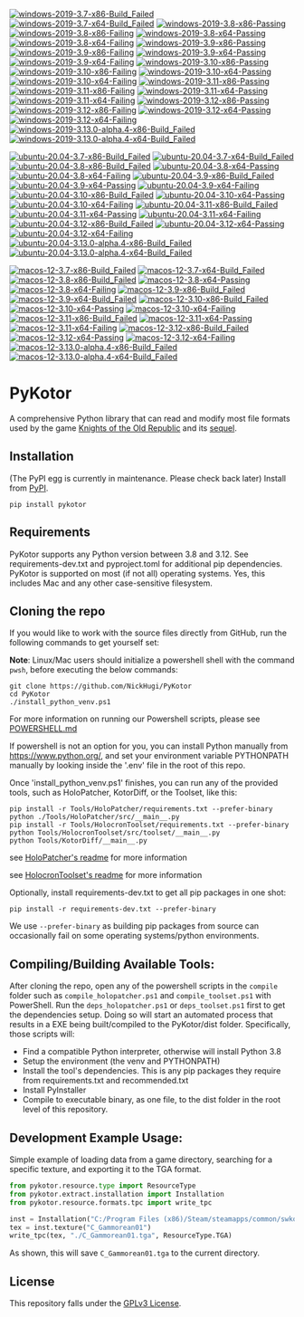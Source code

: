 <!-- WINDOWS-BADGES-START -->
[![windows-2019-3.7-x86-Build_Failed](https://img.shields.io/badge/windows--2019--3.7--x86_Build_Failed-lightgrey)](https://github.com/th3w1zard1/th3w1zard1/PyKotor/actions/runs/8055485014) [![windows-2019-3.7-x64-Build_Failed](https://img.shields.io/badge/windows--2019--3.7--x64_Build_Failed-lightgrey)](https://github.com/th3w1zard1/th3w1zard1/PyKotor/actions/runs/8055485014) [![windows-2019-3.8-x86-Passing](https://img.shields.io/badge/windows--2019--3.8--x86_Passed-631-brightgreen)](https://github.com/th3w1zard1/th3w1zard1/PyKotor/blob/848858e714085795d3571e9186041da21dae394f/$GITHUB_WORKSPACE/all_pytest_reports/pytest_report_windows-2019_3.8_x86/pytest_report.html) [![windows-2019-3.8-x86-Failing](https://img.shields.io/badge/windows--2019--3.8--x86_Failed-9-red)](https://github.com/th3w1zard1/th3w1zard1/PyKotor/blob/848858e714085795d3571e9186041da21dae394f/$GITHUB_WORKSPACE/all_pytest_reports/pytest_report_windows-2019_3.8_x86/pytest_report.html) [![windows-2019-3.8-x64-Passing](https://img.shields.io/badge/windows--2019--3.8--x64_Passed-631-brightgreen)](https://github.com/th3w1zard1/th3w1zard1/PyKotor/blob/848858e714085795d3571e9186041da21dae394f/$GITHUB_WORKSPACE/all_pytest_reports/pytest_report_windows-2019_3.8_x64/pytest_report.html) [![windows-2019-3.8-x64-Failing](https://img.shields.io/badge/windows--2019--3.8--x64_Failed-9-red)](https://github.com/th3w1zard1/th3w1zard1/PyKotor/blob/848858e714085795d3571e9186041da21dae394f/$GITHUB_WORKSPACE/all_pytest_reports/pytest_report_windows-2019_3.8_x64/pytest_report.html) [![windows-2019-3.9-x86-Passing](https://img.shields.io/badge/windows--2019--3.9--x86_Passed-631-brightgreen)](https://github.com/th3w1zard1/th3w1zard1/PyKotor/blob/848858e714085795d3571e9186041da21dae394f/$GITHUB_WORKSPACE/all_pytest_reports/pytest_report_windows-2019_3.9_x86/pytest_report.html) [![windows-2019-3.9-x86-Failing](https://img.shields.io/badge/windows--2019--3.9--x86_Failed-9-red)](https://github.com/th3w1zard1/th3w1zard1/PyKotor/blob/848858e714085795d3571e9186041da21dae394f/$GITHUB_WORKSPACE/all_pytest_reports/pytest_report_windows-2019_3.9_x86/pytest_report.html) [![windows-2019-3.9-x64-Passing](https://img.shields.io/badge/windows--2019--3.9--x64_Passed-631-brightgreen)](https://github.com/th3w1zard1/th3w1zard1/PyKotor/blob/848858e714085795d3571e9186041da21dae394f/$GITHUB_WORKSPACE/all_pytest_reports/pytest_report_windows-2019_3.9_x64/pytest_report.html) [![windows-2019-3.9-x64-Failing](https://img.shields.io/badge/windows--2019--3.9--x64_Failed-9-red)](https://github.com/th3w1zard1/th3w1zard1/PyKotor/blob/848858e714085795d3571e9186041da21dae394f/$GITHUB_WORKSPACE/all_pytest_reports/pytest_report_windows-2019_3.9_x64/pytest_report.html) [![windows-2019-3.10-x86-Passing](https://img.shields.io/badge/windows--2019--3.10--x86_Passed-631-brightgreen)](https://github.com/th3w1zard1/th3w1zard1/PyKotor/blob/848858e714085795d3571e9186041da21dae394f/$GITHUB_WORKSPACE/all_pytest_reports/pytest_report_windows-2019_3.10_x86/pytest_report.html) [![windows-2019-3.10-x86-Failing](https://img.shields.io/badge/windows--2019--3.10--x86_Failed-9-red)](https://github.com/th3w1zard1/th3w1zard1/PyKotor/blob/848858e714085795d3571e9186041da21dae394f/$GITHUB_WORKSPACE/all_pytest_reports/pytest_report_windows-2019_3.10_x86/pytest_report.html) [![windows-2019-3.10-x64-Passing](https://img.shields.io/badge/windows--2019--3.10--x64_Passed-631-brightgreen)](https://github.com/th3w1zard1/th3w1zard1/PyKotor/blob/848858e714085795d3571e9186041da21dae394f/$GITHUB_WORKSPACE/all_pytest_reports/pytest_report_windows-2019_3.10_x64/pytest_report.html) [![windows-2019-3.10-x64-Failing](https://img.shields.io/badge/windows--2019--3.10--x64_Failed-9-red)](https://github.com/th3w1zard1/th3w1zard1/PyKotor/blob/848858e714085795d3571e9186041da21dae394f/$GITHUB_WORKSPACE/all_pytest_reports/pytest_report_windows-2019_3.10_x64/pytest_report.html) [![windows-2019-3.11-x86-Passing](https://img.shields.io/badge/windows--2019--3.11--x86_Passed-631-brightgreen)](https://github.com/th3w1zard1/th3w1zard1/PyKotor/blob/848858e714085795d3571e9186041da21dae394f/$GITHUB_WORKSPACE/all_pytest_reports/pytest_report_windows-2019_3.11_x86/pytest_report.html) [![windows-2019-3.11-x86-Failing](https://img.shields.io/badge/windows--2019--3.11--x86_Failed-9-red)](https://github.com/th3w1zard1/th3w1zard1/PyKotor/blob/848858e714085795d3571e9186041da21dae394f/$GITHUB_WORKSPACE/all_pytest_reports/pytest_report_windows-2019_3.11_x86/pytest_report.html) [![windows-2019-3.11-x64-Passing](https://img.shields.io/badge/windows--2019--3.11--x64_Passed-631-brightgreen)](https://github.com/th3w1zard1/th3w1zard1/PyKotor/blob/848858e714085795d3571e9186041da21dae394f/$GITHUB_WORKSPACE/all_pytest_reports/pytest_report_windows-2019_3.11_x64/pytest_report.html) [![windows-2019-3.11-x64-Failing](https://img.shields.io/badge/windows--2019--3.11--x64_Failed-9-red)](https://github.com/th3w1zard1/th3w1zard1/PyKotor/blob/848858e714085795d3571e9186041da21dae394f/$GITHUB_WORKSPACE/all_pytest_reports/pytest_report_windows-2019_3.11_x64/pytest_report.html) [![windows-2019-3.12-x86-Passing](https://img.shields.io/badge/windows--2019--3.12--x86_Passed-631-brightgreen)](https://github.com/th3w1zard1/th3w1zard1/PyKotor/blob/848858e714085795d3571e9186041da21dae394f/$GITHUB_WORKSPACE/all_pytest_reports/pytest_report_windows-2019_3.12_x86/pytest_report.html) [![windows-2019-3.12-x86-Failing](https://img.shields.io/badge/windows--2019--3.12--x86_Failed-9-red)](https://github.com/th3w1zard1/th3w1zard1/PyKotor/blob/848858e714085795d3571e9186041da21dae394f/$GITHUB_WORKSPACE/all_pytest_reports/pytest_report_windows-2019_3.12_x86/pytest_report.html) [![windows-2019-3.12-x64-Passing](https://img.shields.io/badge/windows--2019--3.12--x64_Passed-631-brightgreen)](https://github.com/th3w1zard1/th3w1zard1/PyKotor/blob/848858e714085795d3571e9186041da21dae394f/$GITHUB_WORKSPACE/all_pytest_reports/pytest_report_windows-2019_3.12_x64/pytest_report.html) [![windows-2019-3.12-x64-Failing](https://img.shields.io/badge/windows--2019--3.12--x64_Failed-9-red)](https://github.com/th3w1zard1/th3w1zard1/PyKotor/blob/848858e714085795d3571e9186041da21dae394f/$GITHUB_WORKSPACE/all_pytest_reports/pytest_report_windows-2019_3.12_x64/pytest_report.html) [![windows-2019-3.13.0-alpha.4-x86-Build_Failed](https://img.shields.io/badge/windows--2019--3.13.0--alpha.4--x86_Build_Failed-lightgrey)](https://github.com/th3w1zard1/th3w1zard1/PyKotor/actions/runs/8055485014) [![windows-2019-3.13.0-alpha.4-x64-Build_Failed](https://img.shields.io/badge/windows--2019--3.13.0--alpha.4--x64_Build_Failed-lightgrey)](https://github.com/th3w1zard1/th3w1zard1/PyKotor/actions/runs/8055485014)
<!-- WINDOWS-BADGES-END -->

<!-- LINUX-BADGES-START -->
[![ubuntu-20.04-3.7-x86-Build_Failed](https://img.shields.io/badge/ubuntu--20.04--3.7--x86_Build_Failed-lightgrey)](https://github.com/th3w1zard1/th3w1zard1/PyKotor/actions/runs/8055485014) [![ubuntu-20.04-3.7-x64-Build_Failed](https://img.shields.io/badge/ubuntu--20.04--3.7--x64_Build_Failed-lightgrey)](https://github.com/th3w1zard1/th3w1zard1/PyKotor/actions/runs/8055485014) [![ubuntu-20.04-3.8-x86-Build_Failed](https://img.shields.io/badge/ubuntu--20.04--3.8--x86_Build_Failed-lightgrey)](https://github.com/th3w1zard1/th3w1zard1/PyKotor/actions/runs/8055485014) [![ubuntu-20.04-3.8-x64-Passing](https://img.shields.io/badge/ubuntu--20.04--3.8--x64_Passed-631-brightgreen)](https://github.com/th3w1zard1/th3w1zard1/PyKotor/blob/848858e714085795d3571e9186041da21dae394f/$GITHUB_WORKSPACE/all_pytest_reports/pytest_report_ubuntu-20.04_3.8_x64/pytest_report.html) [![ubuntu-20.04-3.8-x64-Failing](https://img.shields.io/badge/ubuntu--20.04--3.8--x64_Failed-9-red)](https://github.com/th3w1zard1/th3w1zard1/PyKotor/blob/848858e714085795d3571e9186041da21dae394f/$GITHUB_WORKSPACE/all_pytest_reports/pytest_report_ubuntu-20.04_3.8_x64/pytest_report.html) [![ubuntu-20.04-3.9-x86-Build_Failed](https://img.shields.io/badge/ubuntu--20.04--3.9--x86_Build_Failed-lightgrey)](https://github.com/th3w1zard1/th3w1zard1/PyKotor/actions/runs/8055485014) [![ubuntu-20.04-3.9-x64-Passing](https://img.shields.io/badge/ubuntu--20.04--3.9--x64_Passed-631-brightgreen)](https://github.com/th3w1zard1/th3w1zard1/PyKotor/blob/848858e714085795d3571e9186041da21dae394f/$GITHUB_WORKSPACE/all_pytest_reports/pytest_report_ubuntu-20.04_3.9_x64/pytest_report.html) [![ubuntu-20.04-3.9-x64-Failing](https://img.shields.io/badge/ubuntu--20.04--3.9--x64_Failed-9-red)](https://github.com/th3w1zard1/th3w1zard1/PyKotor/blob/848858e714085795d3571e9186041da21dae394f/$GITHUB_WORKSPACE/all_pytest_reports/pytest_report_ubuntu-20.04_3.9_x64/pytest_report.html) [![ubuntu-20.04-3.10-x86-Build_Failed](https://img.shields.io/badge/ubuntu--20.04--3.10--x86_Build_Failed-lightgrey)](https://github.com/th3w1zard1/th3w1zard1/PyKotor/actions/runs/8055485014) [![ubuntu-20.04-3.10-x64-Passing](https://img.shields.io/badge/ubuntu--20.04--3.10--x64_Passed-631-brightgreen)](https://github.com/th3w1zard1/th3w1zard1/PyKotor/blob/848858e714085795d3571e9186041da21dae394f/$GITHUB_WORKSPACE/all_pytest_reports/pytest_report_ubuntu-20.04_3.10_x64/pytest_report.html) [![ubuntu-20.04-3.10-x64-Failing](https://img.shields.io/badge/ubuntu--20.04--3.10--x64_Failed-9-red)](https://github.com/th3w1zard1/th3w1zard1/PyKotor/blob/848858e714085795d3571e9186041da21dae394f/$GITHUB_WORKSPACE/all_pytest_reports/pytest_report_ubuntu-20.04_3.10_x64/pytest_report.html) [![ubuntu-20.04-3.11-x86-Build_Failed](https://img.shields.io/badge/ubuntu--20.04--3.11--x86_Build_Failed-lightgrey)](https://github.com/th3w1zard1/th3w1zard1/PyKotor/actions/runs/8055485014) [![ubuntu-20.04-3.11-x64-Passing](https://img.shields.io/badge/ubuntu--20.04--3.11--x64_Passed-631-brightgreen)](https://github.com/th3w1zard1/th3w1zard1/PyKotor/blob/848858e714085795d3571e9186041da21dae394f/$GITHUB_WORKSPACE/all_pytest_reports/pytest_report_ubuntu-20.04_3.11_x64/pytest_report.html) [![ubuntu-20.04-3.11-x64-Failing](https://img.shields.io/badge/ubuntu--20.04--3.11--x64_Failed-9-red)](https://github.com/th3w1zard1/th3w1zard1/PyKotor/blob/848858e714085795d3571e9186041da21dae394f/$GITHUB_WORKSPACE/all_pytest_reports/pytest_report_ubuntu-20.04_3.11_x64/pytest_report.html) [![ubuntu-20.04-3.12-x86-Build_Failed](https://img.shields.io/badge/ubuntu--20.04--3.12--x86_Build_Failed-lightgrey)](https://github.com/th3w1zard1/th3w1zard1/PyKotor/actions/runs/8055485014) [![ubuntu-20.04-3.12-x64-Passing](https://img.shields.io/badge/ubuntu--20.04--3.12--x64_Passed-631-brightgreen)](https://github.com/th3w1zard1/th3w1zard1/PyKotor/blob/848858e714085795d3571e9186041da21dae394f/$GITHUB_WORKSPACE/all_pytest_reports/pytest_report_ubuntu-20.04_3.12_x64/pytest_report.html) [![ubuntu-20.04-3.12-x64-Failing](https://img.shields.io/badge/ubuntu--20.04--3.12--x64_Failed-9-red)](https://github.com/th3w1zard1/th3w1zard1/PyKotor/blob/848858e714085795d3571e9186041da21dae394f/$GITHUB_WORKSPACE/all_pytest_reports/pytest_report_ubuntu-20.04_3.12_x64/pytest_report.html) [![ubuntu-20.04-3.13.0-alpha.4-x86-Build_Failed](https://img.shields.io/badge/ubuntu--20.04--3.13.0--alpha.4--x86_Build_Failed-lightgrey)](https://github.com/th3w1zard1/th3w1zard1/PyKotor/actions/runs/8055485014) [![ubuntu-20.04-3.13.0-alpha.4-x64-Build_Failed](https://img.shields.io/badge/ubuntu--20.04--3.13.0--alpha.4--x64_Build_Failed-lightgrey)](https://github.com/th3w1zard1/th3w1zard1/PyKotor/actions/runs/8055485014)
<!-- LINUX-BADGES-END -->

<!-- MACOS-BADGES-START -->
[![macos-12-3.7-x86-Build_Failed](https://img.shields.io/badge/macos--12--3.7--x86_Build_Failed-lightgrey)](https://github.com/th3w1zard1/th3w1zard1/PyKotor/actions/runs/8055485014) [![macos-12-3.7-x64-Build_Failed](https://img.shields.io/badge/macos--12--3.7--x64_Build_Failed-lightgrey)](https://github.com/th3w1zard1/th3w1zard1/PyKotor/actions/runs/8055485014) [![macos-12-3.8-x86-Build_Failed](https://img.shields.io/badge/macos--12--3.8--x86_Build_Failed-lightgrey)](https://github.com/th3w1zard1/th3w1zard1/PyKotor/actions/runs/8055485014) [![macos-12-3.8-x64-Passing](https://img.shields.io/badge/macos--12--3.8--x64_Passed-627-brightgreen)](https://github.com/th3w1zard1/th3w1zard1/PyKotor/blob/848858e714085795d3571e9186041da21dae394f/$GITHUB_WORKSPACE/all_pytest_reports/pytest_report_macos-12_3.8_x64/pytest_report.html) [![macos-12-3.8-x64-Failing](https://img.shields.io/badge/macos--12--3.8--x64_Failed-13-red)](https://github.com/th3w1zard1/th3w1zard1/PyKotor/blob/848858e714085795d3571e9186041da21dae394f/$GITHUB_WORKSPACE/all_pytest_reports/pytest_report_macos-12_3.8_x64/pytest_report.html) [![macos-12-3.9-x86-Build_Failed](https://img.shields.io/badge/macos--12--3.9--x86_Build_Failed-lightgrey)](https://github.com/th3w1zard1/th3w1zard1/PyKotor/actions/runs/8055485014) [![macos-12-3.9-x64-Build_Failed](https://img.shields.io/badge/macos--12--3.9--x64_Build_Failed-lightgrey)](https://github.com/th3w1zard1/th3w1zard1/PyKotor/actions/runs/8055485014) [![macos-12-3.10-x86-Build_Failed](https://img.shields.io/badge/macos--12--3.10--x86_Build_Failed-lightgrey)](https://github.com/th3w1zard1/th3w1zard1/PyKotor/actions/runs/8055485014) [![macos-12-3.10-x64-Passing](https://img.shields.io/badge/macos--12--3.10--x64_Passed-627-brightgreen)](https://github.com/th3w1zard1/th3w1zard1/PyKotor/blob/848858e714085795d3571e9186041da21dae394f/$GITHUB_WORKSPACE/all_pytest_reports/pytest_report_macos-12_3.10_x64/pytest_report.html) [![macos-12-3.10-x64-Failing](https://img.shields.io/badge/macos--12--3.10--x64_Failed-13-red)](https://github.com/th3w1zard1/th3w1zard1/PyKotor/blob/848858e714085795d3571e9186041da21dae394f/$GITHUB_WORKSPACE/all_pytest_reports/pytest_report_macos-12_3.10_x64/pytest_report.html) [![macos-12-3.11-x86-Build_Failed](https://img.shields.io/badge/macos--12--3.11--x86_Build_Failed-lightgrey)](https://github.com/th3w1zard1/th3w1zard1/PyKotor/actions/runs/8055485014) [![macos-12-3.11-x64-Passing](https://img.shields.io/badge/macos--12--3.11--x64_Passed-627-brightgreen)](https://github.com/th3w1zard1/th3w1zard1/PyKotor/blob/848858e714085795d3571e9186041da21dae394f/$GITHUB_WORKSPACE/all_pytest_reports/pytest_report_macos-12_3.11_x64/pytest_report.html) [![macos-12-3.11-x64-Failing](https://img.shields.io/badge/macos--12--3.11--x64_Failed-13-red)](https://github.com/th3w1zard1/th3w1zard1/PyKotor/blob/848858e714085795d3571e9186041da21dae394f/$GITHUB_WORKSPACE/all_pytest_reports/pytest_report_macos-12_3.11_x64/pytest_report.html) [![macos-12-3.12-x86-Build_Failed](https://img.shields.io/badge/macos--12--3.12--x86_Build_Failed-lightgrey)](https://github.com/th3w1zard1/th3w1zard1/PyKotor/actions/runs/8055485014) [![macos-12-3.12-x64-Passing](https://img.shields.io/badge/macos--12--3.12--x64_Passed-627-brightgreen)](https://github.com/th3w1zard1/th3w1zard1/PyKotor/blob/848858e714085795d3571e9186041da21dae394f/$GITHUB_WORKSPACE/all_pytest_reports/pytest_report_macos-12_3.12_x64/pytest_report.html) [![macos-12-3.12-x64-Failing](https://img.shields.io/badge/macos--12--3.12--x64_Failed-13-red)](https://github.com/th3w1zard1/th3w1zard1/PyKotor/blob/848858e714085795d3571e9186041da21dae394f/$GITHUB_WORKSPACE/all_pytest_reports/pytest_report_macos-12_3.12_x64/pytest_report.html) [![macos-12-3.13.0-alpha.4-x86-Build_Failed](https://img.shields.io/badge/macos--12--3.13.0--alpha.4--x86_Build_Failed-lightgrey)](https://github.com/th3w1zard1/th3w1zard1/PyKotor/actions/runs/8055485014) [![macos-12-3.13.0-alpha.4-x64-Build_Failed](https://img.shields.io/badge/macos--12--3.13.0--alpha.4--x64_Build_Failed-lightgrey)](https://github.com/th3w1zard1/th3w1zard1/PyKotor/actions/runs/8055485014)
<!-- MACOS-BADGES-END -->

PyKotor
=======
A comprehensive Python library that can read and modify most file formats used by the game [Knights of the Old Republic](https://en.wikipedia.org/wiki/Star_Wars:_Knights_of_the_Old_Republic_(video_game)) and its [sequel](https://en.wikipedia.org/wiki/Star_Wars_Knights_of_the_Old_Republic_II:_The_Sith_Lords).

## Installation
(The PyPI egg is currently in maintenance. Please check back later) Install from [PyPI](https://pypi.org/project/PyKotor/).
```commandline
pip install pykotor
```

## Requirements
PyKotor supports any Python version between 3.8 and 3.12. See requirements-dev.txt and pyproject.toml for additional pip dependencies.
PyKotor is supported on most (if not all) operating systems. Yes, this includes Mac and any other case-sensitive filesystem.

## Cloning the repo
If you would like to work with the source files directly from GitHub, run the following commands to get yourself set:

**Note**: Linux/Mac users should initialize a powershell shell with the command `pwsh`, before executing the below commands:

```commandline
git clone https://github.com/NickHugi/PyKotor
cd PyKotor
./install_python_venv.ps1
```
For more information on running our Powershell scripts, please see [POWERSHELL.md](https://github.com/NickHugi/PyKotor/blob/master/POWERSHELL.md)

If powershell is not an option for you, you can install Python manually from https://www.python.org/, and set your environment variable PYTHONPATH manually by looking inside the '.env' file in the root of this repo.


Once 'install_python_venv.ps1' finishes, you can run any of the provided tools, such as HoloPatcher, KotorDiff, or the Toolset, like this:
```commandline
pip install -r Tools/HoloPatcher/requirements.txt --prefer-binary
python ./Tools/HoloPatcher/src/__main__.py
pip install -r Tools/HolocronToolset/requirements.txt --prefer-binary
python Tools/HolocronToolset/src/toolset/__main__.py
python Tools/KotorDiff/__main__.py
```

see [HoloPatcher's readme](https://github.com/NickHugi/PyKotor/tree/master/Tools/HoloPatcher#readme) for more information

see [HolocronToolset's readme](https://github.com/NickHugi/PyKotor/tree/master/Tools/HolocronToolset#readme) for more information

Optionally, install requirements-dev.txt to get all pip packages in one shot:
```commandline
pip install -r requirements-dev.txt --prefer-binary
```
We use `--prefer-binary` as building pip packages from source can occasionally fail on some operating systems/python environments.

## Compiling/Building Available Tools:
After cloning the repo, open any of the powershell scripts in the `compile` folder such as `compile_holopatcher.ps1` and `compile_toolset.ps1` with PowerShell. Run the `deps_holopatcher.ps1` or `deps_toolset.ps1` first to get the dependencies setup. Doing so will start an automated process that results in a EXE being built/compiled to the PyKotor/dist folder. Specifically, those scripts will:
- Find a compatible Python interpreter, otherwise will install Python 3.8
- Setup the environment (the venv and PYTHONPATH)
- Install the tool's dependencies. This is any pip packages they require from requirements.txt and recommended.txt
- Install PyInstaller
- Compile to executable binary, as one file, to the dist folder in the root level of this repository.


## Development Example Usage:
Simple example of loading data from a game directory, searching for a specific texture, and exporting it to the TGA format.
```python
from pykotor.resource.type import ResourceType
from pykotor.extract.installation import Installation
from pykotor.resource.formats.tpc import write_tpc

inst = Installation("C:/Program Files (x86)/Steam/steamapps/common/swkotor")
tex = inst.texture("C_Gammorean01")
write_tpc(tex, "./C_Gammorean01.tga", ResourceType.TGA)
```
As shown, this will save `C_Gammorean01.tga` to the current directory.

## License
This repository falls under the [GPLv3 License](https://github.com/NickHugi/PyKotor/blob/master/LICENSE).

















